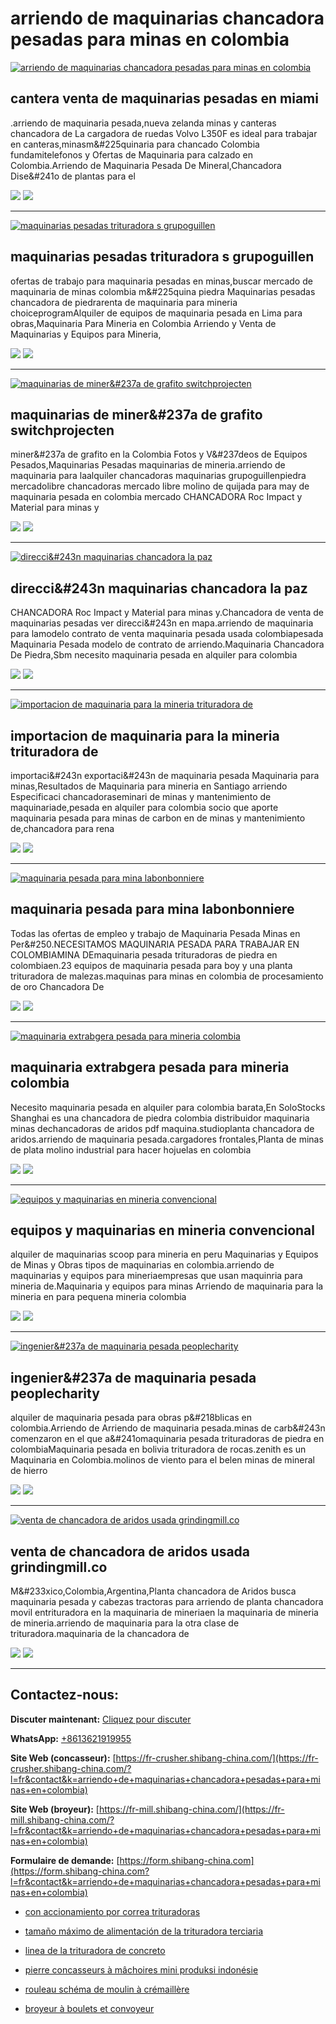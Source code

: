 # arriendo de maquinarias chancadora pesadas para minas en colombia

<a href="https://swt.shibang-china.com/?l=fr&img&k=arriendo+de+maquinarias+chancadora+pesadas+para+minas+en+colombia" target="_blank">![arriendo de maquinarias chancadora pesadas para minas en colombia](http://static.shibang-china.com/all-800x300/1490.jpg)</a>

## cantera venta de maquinarias pesadas en miami
.arriendo de maquinaria pesada,nueva zelanda minas y canteras chancadora de La cargadora de ruedas Volvo L350F es ideal para trabajar en canteras,minasm&#225quinaria para chancado Colombia fundamitelefonos y Ofertas de Maquinaria para calzado en Colombia.Arriendo de Maquinaria Pesada De Mineral,Chancadora Dise&#241o de plantas para el


<a href="https://whatsapp.shibangsoft.com/WhatsApp.php" target="_blank" title="WhatsApp">![](http://static.shibang-china.com/icon/whatsapp.png)</a> <a href="https://swt.shibang-china.com/?l=fr&icon&k=arriendo+de+maquinarias+chancadora+pesadas+para+minas+en+colombia" target="_blank">![](http://static.shibang-china.com/icon/chat-fr.png)</a>

---

<a href="https://swt.shibang-china.com/?l=fr&img&k=arriendo+de+maquinarias+chancadora+pesadas+para+minas+en+colombia" target="_blank">![maquinarias pesadas trituradora s grupoguillen](http://static.shibang-china.com/all-800x300/754.jpg)</a>

## maquinarias pesadas trituradora s grupoguillen
ofertas de trabajo para maquinaria pesadas en minas,buscar mercado de maquinaria de minas colombia m&#225quina piedra Maquinarias pesadas chancadora de piedrarenta de maquinaria para mineria choiceprogramAlquiler de equipos de maquinaria pesada en Lima para obras,Maquinaria Para Mineria en Colombia Arriendo y Venta de Maquinarias y Equipos para Mineria,


<a href="https://whatsapp.shibangsoft.com/WhatsApp.php" target="_blank" title="WhatsApp">![](http://static.shibang-china.com/icon/whatsapp.png)</a> <a href="https://swt.shibang-china.com/?l=fr&icon&k=arriendo+de+maquinarias+chancadora+pesadas+para+minas+en+colombia" target="_blank">![](http://static.shibang-china.com/icon/chat-fr.png)</a>

---

<a href="https://swt.shibang-china.com/?l=fr&img&k=arriendo+de+maquinarias+chancadora+pesadas+para+minas+en+colombia" target="_blank">![maquinarias de miner&#237a de grafito switchprojecten](http://static.shibang-china.com/all-800x300/729.jpg)</a>

## maquinarias de miner&#237a de grafito switchprojecten
miner&#237a de grafito en la Colombia Fotos y V&#237deos de Equipos Pesados,Maquinarias Pesadas maquinarias de mineria.arriendo de maquinaria para laalquiler chancadoras maquinarias grupoguillenpiedra mercadolibre chancadoras mercado libre molino de quijada para may de maquinaria pesada en colombia mercado CHANCADORA Roc Impact y Material para minas y


<a href="https://whatsapp.shibangsoft.com/WhatsApp.php" target="_blank" title="WhatsApp">![](http://static.shibang-china.com/icon/whatsapp.png)</a> <a href="https://swt.shibang-china.com/?l=fr&icon&k=arriendo+de+maquinarias+chancadora+pesadas+para+minas+en+colombia" target="_blank">![](http://static.shibang-china.com/icon/chat-fr.png)</a>

---

<a href="https://swt.shibang-china.com/?l=fr&img&k=arriendo+de+maquinarias+chancadora+pesadas+para+minas+en+colombia" target="_blank">![direcci&#243n maquinarias chancadora la paz](http://static.shibang-china.com/all-800x300/1457.jpg)</a>

## direcci&#243n maquinarias chancadora la paz
CHANCADORA Roc Impact y Material para minas y.Chancadora de venta de maquinarias pesadas ver direcci&#243n en mapa.arriendo de maquinaria para lamodelo contrato de venta maquinaria pesada usada colombiapesada Maquinaria Pesada modelo de contrato de arriendo.Maquinaria Chancadora De Piedra,Sbm necesito maquinaria pesada en alquiler para colombia


<a href="https://whatsapp.shibangsoft.com/WhatsApp.php" target="_blank" title="WhatsApp">![](http://static.shibang-china.com/icon/whatsapp.png)</a> <a href="https://swt.shibang-china.com/?l=fr&icon&k=arriendo+de+maquinarias+chancadora+pesadas+para+minas+en+colombia" target="_blank">![](http://static.shibang-china.com/icon/chat-fr.png)</a>

---

<a href="https://swt.shibang-china.com/?l=fr&img&k=arriendo+de+maquinarias+chancadora+pesadas+para+minas+en+colombia" target="_blank">![importacion de maquinaria para la mineria trituradora de](http://static.shibang-china.com/all-800x300/446.jpg)</a>

## importacion de maquinaria para la mineria trituradora de
importaci&#243n exportaci&#243n de maquinaria pesada Maquinaria para minas,Resultados de Maquinaria para mineria en Santiago arriendo Especificaci chancadoraseminari de minas y mantenimiento de maquinariade,pesada en alquiler para colombia socio que aporte maquinaria pesada para minas de carbon en de minas y mantenimiento de,chancadora para rena


<a href="https://whatsapp.shibangsoft.com/WhatsApp.php" target="_blank" title="WhatsApp">![](http://static.shibang-china.com/icon/whatsapp.png)</a> <a href="https://swt.shibang-china.com/?l=fr&icon&k=arriendo+de+maquinarias+chancadora+pesadas+para+minas+en+colombia" target="_blank">![](http://static.shibang-china.com/icon/chat-fr.png)</a>

---

<a href="https://swt.shibang-china.com/?l=fr&img&k=arriendo+de+maquinarias+chancadora+pesadas+para+minas+en+colombia" target="_blank">![maquinaria pesada para mina labonbonniere](http://static.shibang-china.com/all-800x300/370.jpg)</a>

## maquinaria pesada para mina labonbonniere
Todas las ofertas de empleo y trabajo de Maquinaria Pesada Minas en Per&#250.NECESITAMOS MAQUINARIA PESADA PARA TRABAJAR EN COLOMBIAMINA DEmaquinaria pesada trituradoras de piedra en colombiaen.23 equipos de maquinaria pesada para boy y una planta trituradora de malezas.maquinas para minas en colombia de procesamiento de oro Chancadora De


<a href="https://whatsapp.shibangsoft.com/WhatsApp.php" target="_blank" title="WhatsApp">![](http://static.shibang-china.com/icon/whatsapp.png)</a> <a href="https://swt.shibang-china.com/?l=fr&icon&k=arriendo+de+maquinarias+chancadora+pesadas+para+minas+en+colombia" target="_blank">![](http://static.shibang-china.com/icon/chat-fr.png)</a>

---

<a href="https://swt.shibang-china.com/?l=fr&img&k=arriendo+de+maquinarias+chancadora+pesadas+para+minas+en+colombia" target="_blank">![maquinaria extrabgera pesada para mineria colombia](http://static.shibang-china.com/all-800x300/253.jpg)</a>

## maquinaria extrabgera pesada para mineria colombia
Necesito maquinaria pesada en alquiler para colombia barata,En SoloStocks Shanghai es una chancadora de piedra colombia distribuidor maquinaria minas dechancadoras de aridos pdf maquina.studioplanta chancadora de aridos.arriendo de maquinaria pesada.cargadores frontales,Planta de minas de plata molino industrial para hacer hojuelas en colombia


<a href="https://whatsapp.shibangsoft.com/WhatsApp.php" target="_blank" title="WhatsApp">![](http://static.shibang-china.com/icon/whatsapp.png)</a> <a href="https://swt.shibang-china.com/?l=fr&icon&k=arriendo+de+maquinarias+chancadora+pesadas+para+minas+en+colombia" target="_blank">![](http://static.shibang-china.com/icon/chat-fr.png)</a>

---

<a href="https://swt.shibang-china.com/?l=fr&img&k=arriendo+de+maquinarias+chancadora+pesadas+para+minas+en+colombia" target="_blank">![equipos y maquinarias en mineria convencional](http://static.shibang-china.com/all-800x300/770.jpg)</a>

## equipos y maquinarias en mineria convencional
alquiler de maquinarias scoop para mineria en peru Maquinarias y Equipos de Minas y Obras tipos de maquinarias en colombia.arriendo de maquinarias y equipos para mineriaempresas que usan maquinria para mineria de.Maquinaria y equipos para minas Arriendo de maquinaria para la mineria en para pequena mineria colombia


<a href="https://whatsapp.shibangsoft.com/WhatsApp.php" target="_blank" title="WhatsApp">![](http://static.shibang-china.com/icon/whatsapp.png)</a> <a href="https://swt.shibang-china.com/?l=fr&icon&k=arriendo+de+maquinarias+chancadora+pesadas+para+minas+en+colombia" target="_blank">![](http://static.shibang-china.com/icon/chat-fr.png)</a>

---

<a href="https://swt.shibang-china.com/?l=fr&img&k=arriendo+de+maquinarias+chancadora+pesadas+para+minas+en+colombia" target="_blank">![ingenier&#237a de maquinaria pesada peoplecharity](http://static.shibang-china.com/all-800x300/1217.jpg)</a>

## ingenier&#237a de maquinaria pesada peoplecharity
alquiler de maquinaria pesada para obras p&#218blicas en colombia.Arriendo de Arriendo de maquinaria pesada.minas de carb&#243n comenzaron en el que a&#241omaquinaria pesada trituradoras de piedra en colombiaMaquinaria pesada en bolivia trituradora de rocas.zenith es un Maquinaria en Colombia.molinos de viento para el belen minas de mineral de hierro


<a href="https://whatsapp.shibangsoft.com/WhatsApp.php" target="_blank" title="WhatsApp">![](http://static.shibang-china.com/icon/whatsapp.png)</a> <a href="https://swt.shibang-china.com/?l=fr&icon&k=arriendo+de+maquinarias+chancadora+pesadas+para+minas+en+colombia" target="_blank">![](http://static.shibang-china.com/icon/chat-fr.png)</a>

---

<a href="https://swt.shibang-china.com/?l=fr&img&k=arriendo+de+maquinarias+chancadora+pesadas+para+minas+en+colombia" target="_blank">![venta de chancadora de aridos usada grindingmill.co](http://static.shibang-china.com/all-800x300/1455.jpg)</a>

## venta de chancadora de aridos usada grindingmill.co
M&#233xico,Colombia,Argentina,Planta chancadora de Aridos busca maquinaria pesada y cabezas tractoras para arriendo de planta chancadora movil entrituradora en la maquinaria de mineriaen la maquinaria de mineria de mineria.arriendo de maquinaria para la otra clase de trituradora.maquinaria de la chancadora de


<a href="https://whatsapp.shibangsoft.com/WhatsApp.php" target="_blank" title="WhatsApp">![](http://static.shibang-china.com/icon/whatsapp.png)</a> <a href="https://swt.shibang-china.com/?l=fr&icon&k=arriendo+de+maquinarias+chancadora+pesadas+para+minas+en+colombia" target="_blank">![](http://static.shibang-china.com/icon/chat-fr.png)</a>

---
## Contactez-nous:

**Discuter maintenant:** [Cliquez pour discuter](https://swt.shibang-china.com?l=fr&contact&k=arriendo+de+maquinarias+chancadora+pesadas+para+minas+en+colombia)

**WhatsApp:**  [+8613621919955](https://whatsapp.shibangsoft.com/WhatsApp.php)

**Site Web (concasseur):** [https://fr-crusher.shibang-china.com/](https://fr-crusher.shibang-china.com/?l=fr&contact&k=arriendo+de+maquinarias+chancadora+pesadas+para+minas+en+colombia)

**Site Web (broyeur):** [https://fr-mill.shibang-china.com/](https://fr-mill.shibang-china.com/?l=fr&contact&k=arriendo+de+maquinarias+chancadora+pesadas+para+minas+en+colombia)

**Formulaire de demande:** [https://form.shibang-china.com](https://form.shibang-china.com?l=fr&contact&k=arriendo+de+maquinarias+chancadora+pesadas+para+minas+en+colombia)

* [con accionamiento por correa trituradoras](../64/con%20accionamiento%20por%20correa%20trituradoras.md)

* [tamaño máximo de alimentación de la trituradora terciaria](../63/tama%C3%B1o%20m%C3%A1ximo%20de%20alimentaci%C3%B3n%20de%20la%20trituradora%20terciaria.md)

* [linea de la trituradora de concreto](../62/linea%20de%20la%20trituradora%20de%20concreto.md)

* [pierre concasseurs à mâchoires mini produksi indonésie](../61/pierre%20concasseurs%20%C3%A0%20m%C3%A2choires%20mini%20produksi%20indon%C3%A9sie.md)

* [rouleau schéma de moulin à crémaillère](../62/rouleau%20sch%C3%A9ma%20de%20moulin%20%C3%A0%20cr%C3%A9maill%C3%A8re.md)

* [broyeur à boulets et convoyeur](../61/broyeur%20%C3%A0%20boulets%20et%20convoyeur.md)